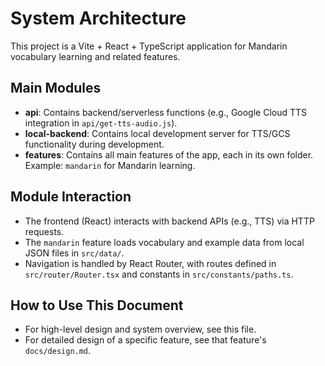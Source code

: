 # System Architecture

This project is a Vite + React + TypeScript application for Mandarin vocabulary learning and related features.

## Main Modules

- **api**: Contains backend/serverless functions (e.g., Google Cloud TTS integration in `api/get-tts-audio.js`).
- **local-backend**: Contains local development server for TTS/GCS functionality during development.
- **features**: Contains all main features of the app, each in its own folder. Example: `mandarin` for Mandarin learning.

## Module Interaction

- The frontend (React) interacts with backend APIs (e.g., TTS) via HTTP requests.
- The `mandarin` feature loads vocabulary and example data from local JSON files in `src/data/`.
- Navigation is handled by React Router, with routes defined in `src/router/Router.tsx` and constants in `src/constants/paths.ts`.

## How to Use This Document

- For high-level design and system overview, see this file.
- For detailed design of a specific feature, see that feature's `docs/design.md`.
